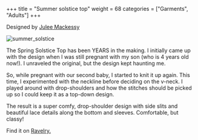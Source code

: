 +++
title = "Summer solstice top"
weight = 68
categories = ["Garments", "Adults"]
+++

Designed by [Julee Mackessy](https://www.ravelry.com/designers/julee-mackessy-2)

![summer_solstice](/images/summer_solstice.jpg)

The Spring Solstice Top has been YEARS in the making. I initially came up with the design when I was still pregnant with my son (who is 4 years old now!). I unraveled the original, but the design kept haunting me.
<!--more-->

So, while pregnant with our second baby, I started to knit it up again. This time, I experimented with the neckline before deciding on the v-neck. I played around with drop-shoulders and how the stitches should be picked up so I could keep it as a top-down design.

The result is a super comfy, drop-shoulder design with side slits and beautiful lace details along the bottom and sleeves. Comfortable, but classy!

Find it on [Ravelry.](https://www.ravelry.com/patterns/library/summer-solstice-top-2)